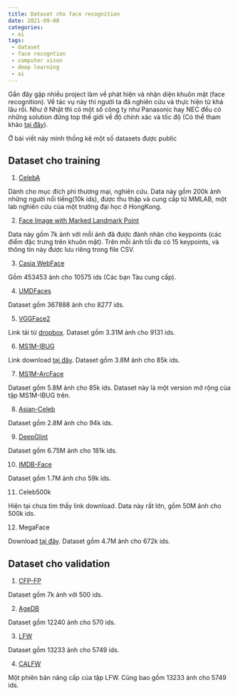 ```yaml
---
title: Dataset cho face recognition
date: 2021-09-08
categories:
 - ai
tags:
 - dataset
 - face recogntion
 - computer vison
 - deep learning
 - ai
---
```

Gần đây gặp nhiều project làm về phát hiện và nhận diện khuôn mặt (face recognition). Về tác vụ này thì người ta đã nghiên cứu và thực hiện từ khá lâu rồi. Như ở Nhật thì có một số công ty như Panasonic hay NEC đều có những solution đứng top thế giới về độ chính xác và tốc độ (Có thể tham khảo [tại đây](https://www.nec.com/en/press/201910/global_20191003_01.html?fbclid=IwAR23EDLci97GBPfehMgEnaKyqDpLWlELCehEJy_cz99hQTR7PPckuhziao8)). 

Ở bài viết này mình thống kê một số datasets được public

## **Dataset cho training**

1. [CelebA](http://mmlab.ie.cuhk.edu.hk/projects/CelebA.html?fbclid=IwAR1VeZyPhkTzsoD_Fq8ItPwvyA0W1MD7fHO0v7MVaps1oX1fSt95q5i8Wfo)

Dành cho mục đích phi thương mại, nghiên cứu. Data này gồm 200k ảnh những người nổi tiếng(10k ids), được thu thập và cung cấp từ MMLAB, một lab nghiên cứu của một trường đại học ở HongKong.

2. [Face Image with Marked Landmark Point](https://l.facebook.com/l.php?u=https%3A%2F%2Fwww.kaggle.com%2Fdrgilermo%2Fface-images-with-marked-landmark-points%3Ffbclid%3DIwAR274bw0NLJ7q-To2fFaAHF6qXvnFZ4N9ODRzJm46dJSenJhk8fr0YqfQ7A&h=AT3d7m3AbSHvK_n3BW6OkXS4WQ2o7OvEXQoBYxUZU-_orAx7HSwPlUN1dA2ingVZOQCofG0QibZC2RPxDwQF1Y-0pKXNNRCNq3hNaBGNvStvCwFri_4SSqF4r9kw9hqNLNOLdkuBrUGjP3SuqaTd6C_F)

Data này gồm 7k ảnh với mỗi ảnh đã được đánh nhãn cho keypoints (các điểm đặc trưng trên khuôn mặt). Trên mỗi ảnh tối đa có 15 keypoints, và thông tin này được lưu riêng trong file CSV.

3. [Casia WebFace](https://drive.google.com/u/0/uc?id=1Of_EVz-yHV7QVWQGihYfvtny9Ne8qXVz&export=download&fbclid=IwAR3X63NyYmSMKBCNWREgExvvSHxxU-FK4CUMLBqqiC60zwZsOiwVXtzYHKE)

Gồm 453453 ảnh cho 10575 ids (Các bạn Tàu cung cấp).

4. [UMDFaces](https://www.dropbox.com/s/fv0y30mawsejweu/faces_umd.zip?dl=0&fbclid=IwAR2fV-J0jWTBBIbrAMhSX2gv-rTYAmFcKMsHjzbuwFqsIkOMhcWLFZNoNyU)

Dataset gồm 367888 ảnh cho 8277 ids.

5. [VGGFace2](http://www.robots.ox.ac.uk/~vgg/data/vgg_face2/?fbclid=IwAR0hTUjT-GtpF3aKUEUkey3Sq_p8AYageV-GJi7MmIh_GayQtqc7m5IzaMQ)

Link tải từ [dropbox](https://www.dropbox.com/s/m9pm1it7vsw3gj0/faces_vgg2_112x112.zip?dl=0&fbclid=IwAR0MUy5bc68AAsFcVqAXt6Mzgq59SwsPtxpkqtgugneHZZhZ7r9xzlckRb4). Dataset gồm 3.31M ảnh cho 9131 ids. 

6. [MS1M-IBUG](https://megapixels.cc/msceleb/?fbclid=IwAR3HKZihGvCMRDHV5EXFu94AE9ITSfOcSk-8_Mtep0GCt82pkEs9TH9z3Ec)

Link download [tại đây](https://www.dropbox.com/s/4de5ogqj4vargsw/faces_ms1m-refine-v1_112x112.zip?dl=0&fbclid=IwAR0wGytbPRvGBb8uUYl_KW8bZhkSUdqqqlYeDED1cgX3lpVzjul1mBwQi7s). Dataset gồm 3.8M ảnh cho 85k ids. 

7. [MS1M-ArcFace](https://www.dropbox.com/s/wpx6tqjf0y5mf6r/faces_ms1m-refine-v2_112x112.zip?dl=0&fbclid=IwAR2p057V0C_VZZpe1o0yGLZMxqX-OMu3D5GuZ_sckuVW-cgjU_aa1MRODQE)

Dataset gồm 5.8M ảnh cho 85k ids. Dataset này là một version mở rộng của tập MS1M-IBUG trên.

8. [Asian-Celeb](https://www.dropbox.com/s/5cd1ppfqprjluaq/faces_glintasia.zip?dl=0&fbclid=IwAR1pa2-Q4-9c2ejSfp46tSKnCLvImEKemUOz2qZSKb3f-vSsTYGLV0An708)

Dataset gồm 2.8M ảnh cho 94k ids.

9. [DeepGlint](https://www.dropbox.com/s/4x39o2x40rewl5l/faces_glint.zip?dl=0&fbclid=IwAR1u4PO3IWUHK96n9capUAZVI1-DYrDL0EF-M4DnXzgCRR5s_j7d7SkDiOo)

Dataset gồm 6.75M ảnh cho 181k ids.

10. [IMDB-Face](https://drive.google.com/open?id=134kOnRcJgHZ2eREu8QRi99qj996Ap_ML&fbclid=IwAR3J6SOg8T_ql-3eSipk2htERFMQMDDgr-ewJOs2prauRht4hgnrt-CUiAI)

Dataset gồm 1.7M ảnh cho 59k ids.

11. Celeb500k

Hiện tại chưa tìm thấy link download. Data này rất lớn, gồm 50M ảnh cho 500k ids.

12. MegaFace

Download [tại đây](http://megaface.cs.washington.edu/dataset/download.html?fbclid=IwAR3UW3I6grilk-JFxpE62HIL3-mzpl0c85Pys3tsqOIBsYRRCndIUVKQdVc). Dataset gồm 4.7M ảnh cho 672k ids. 

## **Dataset cho validation**

1. [CFP-FP](http://www.cfpw.io/?fbclid=IwAR3SZHaYYWIPH1pNI_5GOPLXEgenptCZCMYGJuf2cylc8CKQEleX4V9t8s8)

Dataset gồm 7k ảnh với 500 ids.

2. [AgeDB](https://ibug.doc.ic.ac.uk/resources/agedb/?fbclid=IwAR0FeJtXMelD7CWP5ORakjmXQ7kv5vMTnoOrXbgVVban4VgH7WPmxGjDj9k)

Dataset gồm 12240 ảnh cho 570 ids.

3. [LFW](http://vis-www.cs.umass.edu/lfw/?fbclid=IwAR2egSCS-c2kjJKY-fWlhJrNDwDeD-2ycYg_WZ6TirHO7yDNe2m4XecpCZw)

Dataset gồm 13233 ảnh cho 5749 ids. 

4. [CALFW](http://www.whdeng.cn/CALFW/index.html?reload=true&fbclid=IwAR1buoHEsUjR4FmCOnZ2TNqPyUi3KFZW4TUZ-6o3um7oM56QFxZZaAWAHM8)

Một phiên bản nâng cấp của tập LFW. Cũng bao gồm 13233 ảnh cho 5749 ids.

